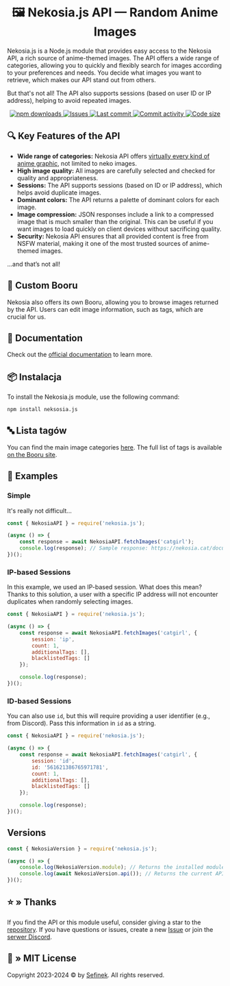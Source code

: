 <div align="center">
    <h1>🖼️ Nekosia.js API — Random Anime Images</h1>
</div>

Nekosia.js is a Node.js module that provides easy access to the Nekosia API, a rich source of anime-themed images.
The API offers a wide range of categories, allowing you to quickly and flexibly search for images according to your preferences and needs.
You decide what images you want to retrieve, which makes our API stand out from others.

But that's not all! The API also supports sessions (based on user ID or IP address), helping to avoid repeated images.

<div align="center" style="text-decoration:none">
    <a href="https://www.npmjs.com/package/nekosia.js">
        <img src="https://img.shields.io/npm/dm/nekosia.js" alt="npm downloads">
    </a>
    <a href="https://github.com/Nekosia-API/nekosia.js/issues">
        <img src="https://img.shields.io/github/issues/Nekosia-API/nekosia.js" alt="Issues">
    </a>
    <a href="https://github.com/Nekosia-API/nekosia.js/commits/main">
        <img src="https://img.shields.io/github/last-commit/Nekosia-API/nekosia.js" alt="Last commit">
        <img src="https://img.shields.io/github/commit-activity/w/Nekosia-API/nekosia.js" alt="Commit activity">
        <img src="https://img.shields.io/github/languages/code-size/Nekosia-API/nekosia.js" alt="Code size">
    </a>
</div>


## 🔍 Key Features of the API
- **Wide range of categories:** Nekosia API offers [virtually every kind of anime graphic](https://nekosia.cat/documentation?page=api-endpoints#main-categories), not limited to neko images.
- **High image quality:** All images are carefully selected and checked for quality and appropriateness.
- **Sessions:** The API supports sessions (based on ID or IP address), which helps avoid duplicate images.
- **Dominant colors:** The API returns a palette of dominant colors for each image.
- **Image compression:** JSON responses include a link to a compressed image that is much smaller than the original. This can be useful if you want images to load quickly on client devices without sacrificing quality.
- **Security:** Nekosia API ensures that all provided content is free from NSFW material, making it one of the most trusted sources of anime-themed images.

...and that’s not all!


## 📘 Custom Booru
Nekosia also offers its own Booru, allowing you to browse images returned by the API.
Users can edit image information, such as tags, which are crucial for us.


## 📄 Documentation
Check out the [official documentation](https://nekosia.cat/documentation) to learn more.


## 📦 Instalacja
To install the Nekosia.js module, use the following command:

```bash
npm install neksosia.js
```


## 🔤 Lista tagów
You can find the main image categories [here](https://nekosia.cat/documentation?page=api-endpoints#tags-and-categories).
The full list of tags is available [on the Booru site](https://nekosia.cat/booru/tags).


## 🤔 Examples

### Simple
It's really not difficult...

```js
const { NekosiaAPI } = require('nekosia.js');

(async () => {
	const response = await NekosiaAPI.fetchImages('catgirl');
	console.log(response); // Sample response: https://nekosia.cat/documentation?page=api-endpoints#example-response
})();
```


### IP-based Sessions
In this example, we used an IP-based session. What does this mean? Thanks to this solution, a user with a specific IP address will not encounter duplicates when randomly selecting images.

```js
const { NekosiaAPI } = require('nekosia.js');

(async () => {
	const response = await NekosiaAPI.fetchImages('catgirl', {
		session: 'ip',
		count: 1,
		additionalTags: [],
		blacklistedTags: []
	});

	console.log(response);
})();
```

### ID-based Sessions
You can also use `id`, but this will require providing a user identifier (e.g., from Discord). Pass this information in `id` as a string.

```js
const { NekosiaAPI } = require('nekosia.js');

(async () => {
	const response = await NekosiaAPI.fetchImages('catgirl', {
		session: 'id',
		id: '561621386765971781',
		count: 1,
		additionalTags: [],
		blacklistedTags: []
	});

	console.log(response);
})();
```

## Versions
```js
const { NekosiaVersion } = require('nekosia.js');

(async () => {
	console.log(NekosiaVersion.module); // Returns the installed module version
	console.log(await NekosiaVersion.api()); // Returns the current API version used by the module
})();
``` 


## ⭐ » Thanks
If you find the API or this module useful, consider giving a star to the [repository](https://github.com/sefinek24/nekosia.js).
If you have questions or issues, create a new [Issue](https://github.com/Nekosia-API/nekosia.js/issues/new) or join the [serwer Discord](https://discord.gg/pba76vJhcP).


## 📑 » MIT License
Copyright 2023-2024 © by [Sefinek](https://sefine.net). All rights reserved.